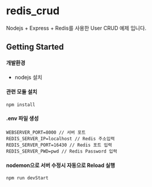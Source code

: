# redis_crud
Nodejs + Express + Redis를 사용한 User CRUD 예제 입니다.

## Getting Started
#### 개발환경
- nodejs 설치

#### 관련 모듈 설치
```
npm install
```

#### .env 파일 생성
```
WEBSERVER_PORT=8000 // 서버 포트
REDIS_SERVER_IP=localhost // Redis 주소입력
REDIS_SERVER_PORT=16430 // Redis 포트 입력
REDIS_SERVER_PWD=pwd // Redis Password 입력
```

#### nodemon으로 서버 수정시 자동으로 Reload 실행
```
npm run devStart
```
